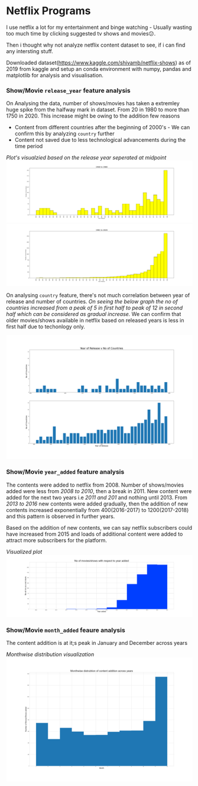 # Netflix Programs

I use netflix a lot for my entertainment and binge watching - Usually wasting too much time by clicking suggested tv shows and movies😕.

Then i thought why not analyze netflix content dataset to see, if i can find any intersting stuff.

Downloaded dataset(https://www.kaggle.com/shivamb/netflix-shows) as of 2019 from kaggle and setup an conda environment with numpy, pandas and matplotlib for analysis and visualisation.

### Show/Movie `release_year` feature analysis

On Analysing the data, number of shows/movies has taken a extremley huge spike from the halfway mark in dataset. From 20 in 1980 to more than 1750 in 2020.
This increase might be owing to the addition few reasons
  * Content from different countries after the beginning of 2000's - We can confirm this by analyzing `country` further
  * Content not saved due to less technological advancements during the time period

*Plot's visualzied based on the release year seperated at midpoint*
<img src="/images/ry-1940-80.png">
<img src="/images/ry-1981-2020.png">

On analysing `country` feature, there's not much correlation between year of release and number of countries. 
*On seeing the below graph the no of countries increased from a peak of 5 in first half to peak of 12 in second half which can be considered as gradual increase.* We can confirm that older movies/shows available in netflix based on released years is less in first half due to techonlogy only.

<img src="/images/ry-v-noofcountries.png">

### Show/Movie `year_added` feature analysis
The contents were added to netflix from 2008. Number of shows/movies added were less from *2008 to 2010*, then a break in 2011. New content were added for the next two years i.e *2011 and 201* and nothing until 2013. From *2013 to 2016* new contents were added gradually, then the addition of new contents increased exponentially from 400(2016-2017) to 1200(2017-2018) and this pattern is observed in further years.

Based on the addition of new contents, we can say netflix subscribers could have increased from 2015 and loads of additional content were added to attract more subscribers for the platform.

*Visualized plot*
<img src="/images/year-added.png">

### Show/Movie `month_added` feaure analysis
The content addition is at it;s peak in January and December across years

*Monthwise distribution visualization*
<img src="/images/month-added-distribution.png">
